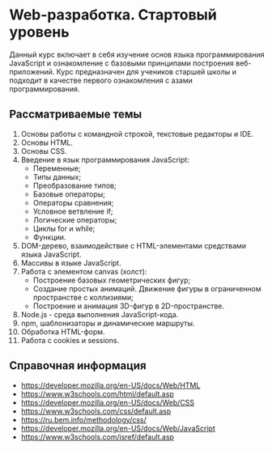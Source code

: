 # Web-разработка. Стартовый уровень

Данный курс включает в себя изучение основ языка программирования JavaScript и
ознакомление с базовыми принципами построения веб-приложений. Курс предназначен
для учеников старшей школы и подходит в качестве первого ознакомления с азами
программирования.

## Рассматриваемые темы

1. Основы работы с командной строкой, текстовые редакторы и IDE.
2. Основы HTML.
3. Основы CSS.
4. Введение в язык программирования JavaScript:
    - Переменные;
    - Типы данных;
    - Преобразование типов;
    - Базовые операторы;
    - Операторы сравнения;
    - Условное ветвление if;
    - Логические операторы;
    - Циклы for и while;
    - Функции.
5. DOM-дерево, взаимодействие с HTML-элементами средствами языка JavaScript.
6. Массивы в языке JavaScript.
7. Работа с элементом canvas (холст):
    - Построение базовых геометрических фигур;
    - Создание простых анимаций. Движение фигуры в ограниченном пространстве с коллизиями;
    - Построение и анимация 3D-фигур в 2D-пространстве.
8. Node.js - среда выполнения JavaScript-кода.
9. npm, шаблонизаторы и динамические маршруты.
10. Обработка HTML-форм.
11. Работа с cookies и sessions.

## Справочная информация

-   https://developer.mozilla.org/en-US/docs/Web/HTML
-   https://www.w3schools.com/html/default.asp
-   https://developer.mozilla.org/en-US/docs/Web/CSS
-   https://www.w3schools.com/css/default.asp
-   https://ru.bem.info/methodology/css/
-   https://developer.mozilla.org/en-US/docs/Web/JavaScript
-   https://www.w3schools.com/jsref/default.asp
